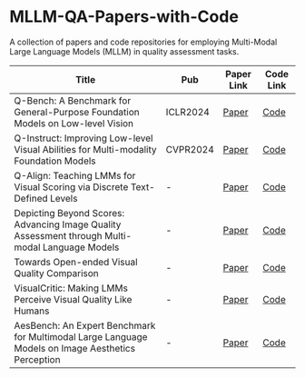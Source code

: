 # MLLM-QA-Papers-with-Code

A collection of papers and code repositories for employing Multi-Modal Large Language Models (MLLM) in quality assessment tasks.

| Title | Pub | Paper Link | Code Link |
|-------|------------|------------|-----------|
| Q-Bench: A Benchmark for General-Purpose Foundation Models on Low-level Vision | ICLR2024 | [Paper](https://arxiv.org/pdf/2309.14181.pdf) | [Code](https://github.com/Q-Future/Q-Bench) |
| Q-Instruct: Improving Low-level Visual Abilities for Multi-modality Foundation Models | CVPR2024 | [Paper](https://arxiv.org/pdf/2309.14181.pdf) | [Code](https://arxiv.org/pdf/2311.06783.pdf) |
| Q-Align: Teaching LMMs for Visual Scoring via Discrete Text-Defined Levels | - | [Paper](https://arxiv.org/pdf/2312.17090.pdf) | [Code](https://github.com/Q-Future/Q-Align) |
| Depicting Beyond Scores: Advancing Image Quality Assessment through Multi-modal Language Models | - | [Paper](https://arxiv.org/pdf/2312.08962.pdf) | [Code](https://depictqa.github.io/) |
| Towards Open-ended Visual Quality Comparison | - | [Paper](https://arxiv.org/abs/2402.16641) | [Code](https://github.com/Q-Future/Co-Instruct) |
| VisualCritic: Making LMMs Perceive Visual Quality Like Humans | - | [Paper](https://arxiv.org/pdf/2403.12806v1.pdf) | [Code](#) |
| AesBench: An Expert Benchmark for Multimodal Large Language Models on Image Aesthetics Perception | - | [Paper](https://arxiv.org/pdf/2401.08276.pdf) | [Code](https://github.com/yipoh/AesBench) |

